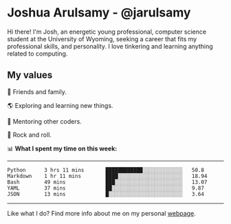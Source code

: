 # Joshua Arulsamy - @jarulsamy

Hi there! I'm Josh, an energetic young professional, computer science student at the University of Wyoming, seeking a career that fits my professional skills, and personality. I love tinkering and learning anything related to computing.

## My values

:yellow_heart: Friends and family.

:earth_americas: Exploring and learning new things.

:book: Mentoring other coders.

:guitar: Rock and roll.

:bar_chart: **What I spent my time on this week:**

------
<!--START_SECTION:waka-->
```text
Python      3 hrs 11 mins       ████████████░░░░░░░░░░░░░   50.8 
Markdown    1 hr 11 mins        ████░░░░░░░░░░░░░░░░░░░░░   18.94 
Bash        49 mins             ███░░░░░░░░░░░░░░░░░░░░░░   13.07 
YAML        37 mins             ██░░░░░░░░░░░░░░░░░░░░░░░   9.87 
JSON        13 mins             █░░░░░░░░░░░░░░░░░░░░░░░░   3.64
```
<!--END_SECTION:waka-->
------

Like what I do? Find more info about me on my personal [webpage](https://arulsamy.me).

